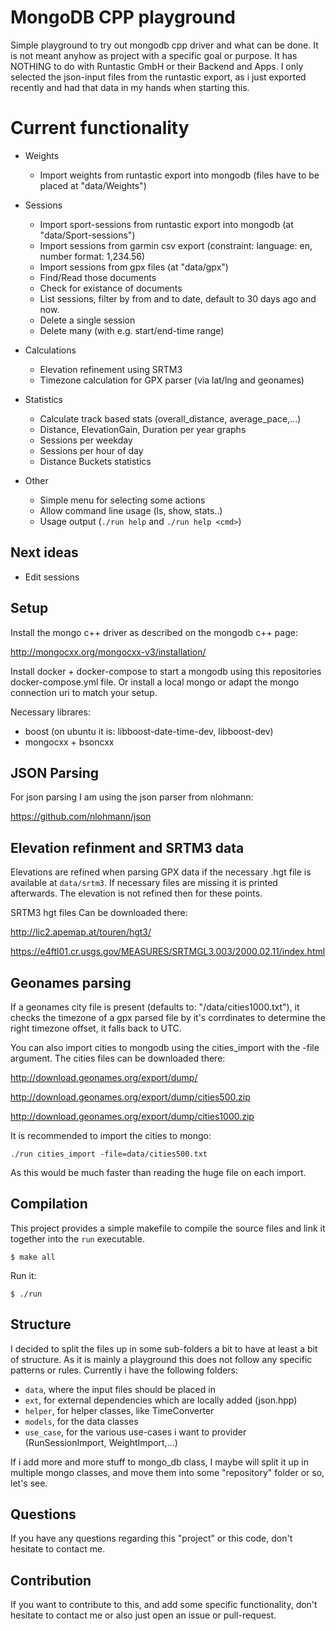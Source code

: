 # MongoDB CPP playground

Simple playground to try out mongodb cpp driver and what can be done.
It is not meant anyhow as project with a specific goal or purpose.
It has NOTHING to do with Runtastic GmbH or their Backend and Apps. 
I only selected the json-input files from the runtastic export, as i just
exported recently and had that data in my hands when starting this.


# Current functionality 

* Weights
    * Import weights from runtastic export into mongodb (files have to be placed at "data/Weights")

* Sessions
    * Import sport-sessions from runtastic export into mongodb (at "data/Sport-sessions")
    * Import sessions from garmin csv export (constraint: language: en, number format: 1,234.56)
    * Import sessions from gpx files (at "data/gpx")
    * Find/Read those documents
    * Check for existance of documents
    * List sessions, filter by from and to date, default to 30 days ago and now.
    * Delete a single session
    * Delete many (with e.g. start/end-time range)

* Calculations
    * Elevation refinement using SRTM3
    * Timezone calculation for GPX parser (via lat/lng and geonames)

* Statistics
    * Calculate track based stats (overall_distance, average_pace,...)
    * Distance, ElevationGain, Duration per year graphs
    * Sessions per weekday
    * Sessions per hour of day
    * Distance Buckets statistics

* Other
    * Simple menu for selecting some actions
    * Allow command line usage (ls, show, stats..)
    * Usage output (`./run help` and `./run help <cmd>`)

## Next ideas

* Edit sessions

## Setup

Install the mongo c++ driver as described on the mongodb c++ page:

http://mongocxx.org/mongocxx-v3/installation/

Install docker + docker-compose to start a mongodb using this
repositories docker-compose.yml file. Or install a local mongo
or adapt the mongo connection uri to match your setup.

Necessary librares: 
* boost (on ubuntu it is: libboost-date-time-dev, libboost-dev)
* mongocxx + bsoncxx

## JSON Parsing

For json parsing I am using the json parser from nlohmann:

https://github.com/nlohmann/json

## Elevation refinment and SRTM3 data

Elevations are refined when parsing GPX data if the necessary .hgt file is 
available at `data/srtm3`. If necessary files are missing
it is printed afterwards. The elevation is not refined then for these
points. 

SRTM3 hgt files Can be downloaded there:

http://lic2.apemap.at/touren/hgt3/

https://e4ftl01.cr.usgs.gov/MEASURES/SRTMGL3.003/2000.02.11/index.html

## Geonames parsing

If a geonames city file is present (defaults to: "/data/cities1000.txt"), it checks
the timezone of a gpx parsed file by it's corrdinates to determine
the right timezone offset, it falls back to UTC.

You can also import cities to mongodb using the cities_import with the -file 
argument. The cities files can be downloaded there:

http://download.geonames.org/export/dump/

http://download.geonames.org/export/dump/cities500.zip

http://download.geonames.org/export/dump/cities1000.zip

It is recommended to import the cities to mongo:

```
./run cities_import -file=data/cities500.txt
```

As this would be much faster than reading the huge file on each import.

## Compilation

This project provides a simple makefile to compile the source files
and link it together into the `run` executable.

```
$ make all
```

Run it:

```
$ ./run
```

## Structure

I decided to split the files up in some sub-folders a bit to have at
least a bit of structure. As it is mainly a playground this does not follow
any specific patterns or rules. Currently i have the following folders:

* `data`, where the input files should be placed in
* `ext`, for external dependencies which are locally added (json.hpp)
* `helper`, for helper classes, like TimeConverter
* `models`, for the data classes
* `use_case`, for the various use-cases i want to provider (RunSessionImport, WeightImport,...)

If i add more and more stuff to mongo_db class, I maybe will split it up in multiple mongo classes,
and move them into some "repository" folder or so, let's see.

## Questions 

If you have any questions regarding this "project" or this code,
don't hesitate to contact me.

## Contribution

If you want to contribute to this, and add some specific functionality,
don't hesitate to contact me or also just open an issue or pull-request. 
